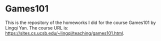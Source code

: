 # Games101
This is the repository of the homeworks I did for the course Games101 by Lingqi Yan. The course URL is: https://sites.cs.ucsb.edu/~lingqi/teaching/games101.html.
